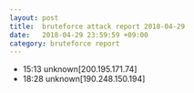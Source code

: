 ```yaml
---
layout: post
title:  bruteforce attack report 2018-04-29
date:   2018-04-29 23:59:59 +09:00
category: bruteforce report
---
```


* 15:13 unknown[200.195.171.74]
* 18:28 unknown[190.248.150.194]
